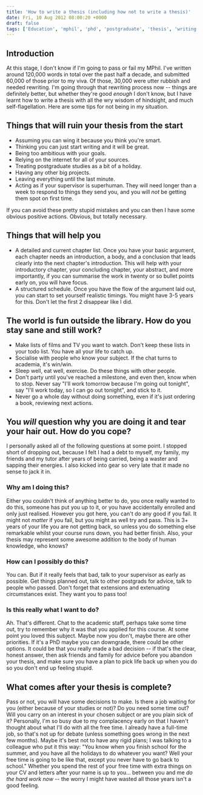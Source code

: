 ```yaml
---
title: 'How to write a thesis (including how not to write a thesis)'
date: Fri, 10 Aug 2012 08:00:20 +0000
draft: false
tags: ['Education', 'mphil', 'phd', 'postgraduate', 'thesis', 'writing']
---
```


Introduction
------------

At this stage, I don't know if I'm going to pass or fail my MPhil. I've written around 120,000 words in total over the past half a decade, and submitted 60,000 of those prior to my viva. Of those, 30,000 were utter rubbish and needed rewriting. I'm going through that rewriting process now -- things are definitely better, but whether they're good _enough_ I don't know, but I have learnt how to write a thesis with all the wry wisdom of hindsight, and much self-flagellation. Here are some tips for not being in my situation.

Things that will ruin your thesis from the start
------------------------------------------------

*   Assuming you can wing it because you think you're smart.
*   Thinking you can just start writing and it will be great.
*   Being too ambitious with your goals.
*   Relying on the internet for all of your sources.
*   Treating postgraduate studies as a bit of a holiday.
*   Having any other big projects.
*   Leaving everything until the last minute.
*   Acting as if your supervisor is superhuman. They will need longer than a week to respond to things they send you, and you will _not_ be getting them spot on first time.

If you can avoid these pretty stupid mistakes and you can then I have some obvious positive actions. Obvious, but totally necessary.

Things that will help you
-------------------------

*   A detailed and current chapter list. Once you have your basic argument, each chapter needs an introduction, a body, and a conclusion that leads clearly into the next chapter's introduction. This will help with your introductory chapter, your concluding chapter, your abstract, and more importantly, if you can summarise the work in twenty or so bullet points early on, you will have focus.
*   A structured schedule. Once you have the flow of the argument laid out, you can start to set yourself realistic timings. You might have 3-5 years for this. Don't let the first 2 disappear like I did.

The world is fun outside the library. How do you stay sane and still work?
--------------------------------------------------------------------------

*   Make lists of films and TV you want to watch. Don't keep these lists in your todo list. You have all your life to catch up.
*   Socialise with people who know your subject. If the chat turns to academia, it's win/win.
*   Sleep well, eat well, exercise. Do these things with other people.
*   Don't party until you've reached a milestone, and even then, know when to stop. Never say "I'll work tomorrow because I'm going out tonight", say "I'll work today, so I can go out tonight", and stick to it.
*   Never go a whole day without doing something, even if it's just ordering a book, reviewing next actions.

You _will_ question why you are doing it and tear your hair out. How do you cope?
---------------------------------------------------------------------------------

I personally asked all of the following questions at some point. I stopped short of dropping out, because I felt I had a debt to myself, my family, my friends and my tutor after years of being carried, being a waster and sapping their energies. I also kicked into gear so very late that it made no sense to jack it in.

### Why am I doing this?

Either you couldn't think of anything better to do, you once really wanted to do this, someone has put you up to it, or you have accidentally enrolled and only just realised. However you got here, you can't do any good if you fail. It might not _matter_ if you fail, but you might as well try and pass. This is 3+ years of your life you are not getting back, so unless you do something else remarkable whilst your course runs down, you had better finish. Also, your thesis may represent some awesome addition to the body of human knowledge, who knows?

### How can I possibly do this?

You can. But if it really feels that bad, talk to your supervisor as early as possible. Get things planned out, talk to other postgrads for advice, talk to people who passed. Don't forget that extensions and extenuating circumstances exist. They want you to pass too!

### Is this really what I want to do?

Ah. That's different. Chat to the academic staff, perhaps take some time out, try to remember why it was that you applied for this course. At some point you loved this subject. Maybe now you don't, maybe there are other priorities. If it's a PhD maybe you can downgrade, there could be other options. It could be that you really made a bad decision -- if that's the clear, honest answer, then ask friends and family for advice before you abandon your thesis, and make sure you have a plan to pick life back up when you do so you don't end up feeling stupid.

What comes after your thesis is complete?
-----------------------------------------

Pass or not, you will have some decisions to make. Is there a job waiting for you (either because of your studies or not)? Do you need some time out? Will you carry on an interest in your chosen subject or are you plain sick of it? Personally, I'm so busy due to my complacency early on that I haven't thought about what I'll do with all the free time. I already have a full-time job, so that's not up for debate (unless something goes wrong in the next few months). Maybe it's best not to have any rigid plans; I was talking to a colleague who put it this way: "You know when you finish school for the summer, and you have all the holidays to do whatever you want? Well your free time is going to be like that, except you never have to go back to school." Whether you spend the rest of your free time with extra things on your CV and letters after your name is up to you… between you and me _do the hard work now_ -- the worry I might have wasted all those years isn't a good feeling.